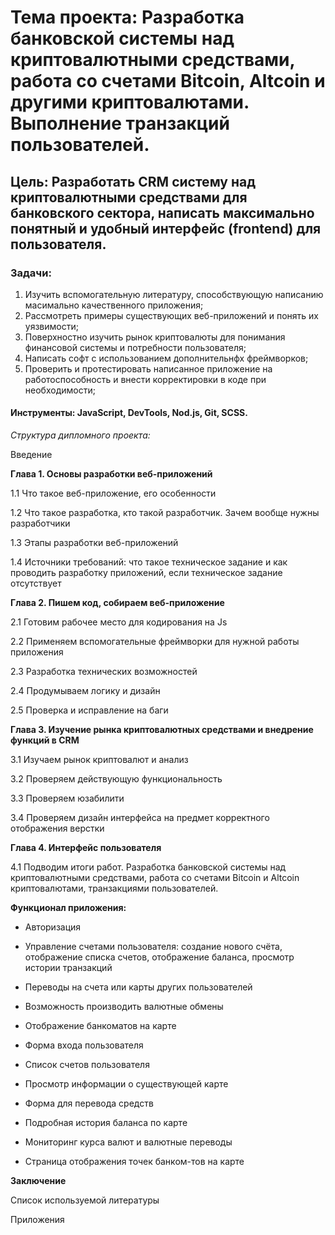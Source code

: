 # Тема проекта: Разработка банковской системы над криптовалютными средствами, работа со счетами Bitcoin, Altcoin и другими криптовалютами. Выполнение транзакций пользователей.

## Цель: Разработать CRM систему над криптовалютными средствами для банковского сектора, написать максимально понятный и удобный интерфейс (frontend) для пользователя. ##

### Задачи: ###
1.	Изучить вспомогательную литературу, способствующую написанию масимально качественного приложения;
2.	Рассмотреть примеры существующих веб-приложений и понять их уязвимости;
3.	Поверхностно изучить рынок криптовалюты для понимания финансовой системы и потребности пользователя; 
4.	Написать софт с использованием дополнительнфх фреймворков;
5.	Проверить и протестировать написанное приложение на работоспособность и внести корректировки в коде при необходимости;
	
#### Инструменты: JavaScript, DevTools, Nod.js, Git, SCSS. 

*Структура дипломного проекта:*

Введение

**Глава 1. Основы разработки веб-приложений**

1.1 Что такое 
веб-приложение, его особенности

1.2 Что такое разработка, кто такой разработчик. Зачем вообще нужны разработчики

1.3 Этапы разработки веб-приложений

1.4 Источники требований: что такое техническое задание и как проводить разработку приложений, если техническое задание отсутствует

**Глава 2. Пишем код, собираем веб-приложение**

2.1 Готовим рабочее место для кодирования на Js

2.2 Применяем вспомогательные фреймворки для нужной работы приложения

2.3 Разработка технических возможностей

2.4 Продумываем логику и дизайн

2.5 Проверка и исправление на баги

**Глава 3. Изучение рынка криптовалютных средствами и внедрение функций в CRM**

3.1 Изучаем рынок криптовалют и анализ

3.2 Проверяем действующую функциональность

3.3 Проверяем юзабилити

3.4 Проверяем дизайн интерфейса на предмет корректного отображения верстки


**Глава 4. Интерфейс пользователя**

4.1 Подводим итоги работ. Разработка банковской системы над криптовалютными средствами, работа со счетами Bitcoin и Altcoin криптовалютами, транзакциями пользователей.

**Функционал приложения:**

* Авторизация 
* Управление счетами пользователя: создание нового счёта, отображение списка  счетов, отображение баланса, просмотр истории транзакций 

* Переводы на счета или карты других пользователей 

* Возможность производить валютные обмены 

* Отображение банкоматов на карте 

* Форма входа пользователя 

* Список счетов пользователя 

* Просмотр информации о существующей карте 

* Форма для перевода средств 

* Подробная история баланса по карте 

* Мониторинг курса валют и валютные переводы 

* Страница отображения точек банком-тов на карте

**Заключение**

Список используемой литературы

Приложения
